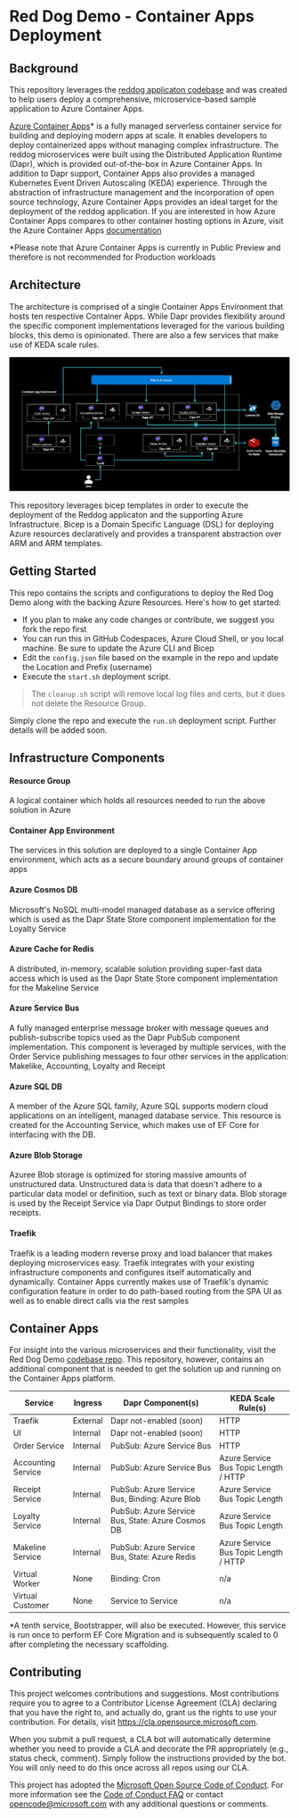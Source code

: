 # Red Dog Demo - Container Apps Deployment

## Background

This repository leverages the [reddog applicaton codebase](https://github.com/Azure/reddog-code) and was created to help users deploy a comprehensive, microservice-based sample application to Azure Container Apps. 

[Azure Container Apps](https://azure.microsoft.com/en-us/services/container-apps/)* is a fully managed serverless container service for building and deploying modern apps at scale. It enables developers to deploy containerized apps without managing complex infrastructure. The reddog microservices were built using the Distributed Application Runtime (Dapr), which is provided out-of-the-box in Azure Container Apps. In addition to Dapr support, Container Apps also provides a managed Kubernetes Event Driven Autoscaling (KEDA) experience. Through the abstraction of infrastructure management and the incorporation of open source technology, Azure Container Apps provides an ideal target for the deployment of the reddog application. If you are interested in how Azure Container Apps compares to other container hosting options in Azure, visit the Azure Container Apps [documentation](https://docs.microsoft.com/en-us/azure/container-apps/compare-options)

*Please note that Azure Container Apps is currently in Public Preview and therefore is not recommended for Production workloads

## Architecture

The architecture is comprised of a single Container Apps Environment that hosts ten respective Container Apps. While Dapr provides flexibility around the specific component implementations leveraged for the various building blocks, this demo is opinionated. There are also a few services that make use of KEDA scale rules. 

![Architecture diagram](assets/reddog_containerapps.png)

This repository leverages bicep templates in order to execute the deployment of the Reddog applicaton and the supporting Azure Infrastructure. Bicep is a Domain Specific Language (DSL) for deploying Azure resources declaratively and provides a transparent abstraction over ARM and ARM templates.  

## Getting Started

This repo contains the scripts and configurations to deploy the Red Dog Demo along with the backing Azure Resources. Here's how to get started:

* If you plan to make any code changes or contribute, we suggest you fork the repo first
* You can run this in GitHub Codespaces, Azure Cloud Shell, or you local machine. Be sure to update the Azure CLI and Bicep
* Edit the `config.json` file based on the example in the repo and update the Location and Prefix (username)
* Execute the `start.sh` deployment script.

> The `cleanup.sh` script will remove local log files and certs, but it does not delete the Resource Group.



Simply clone the repo and execute the `run.sh` deployment script. Further details will be added soon.

## Infrastructure Components

#### Resource Group
A logical container which holds all resources needed to run the above solution in Azure

#### Container App Environment 
The services in this solution are deployed to a single Container App environment, which acts as a secure boundary around groups of container apps

#### Azure Cosmos DB 
Microsoft's NoSQL multi-model managed database as a service offering which is used as the Dapr State Store component implementation for the Loyalty Service

#### Azure Cache for Redis 
A distributed, in-memory, scalable solution providing super-fast data access which is used as the Dapr State Store component implementation for the Makeline Service

#### Azure Service Bus 
A fully managed enterprise message broker with message queues and publish-subscribe topics used as the Dapr PubSub component implementation. This component is leveraged by multiple services, with the Order Service publishing messages to four other services in the application: Makelike, Accounting, Loyalty and Receipt

#### Azure SQL DB 
A member of the Azure SQL family, Azure SQL supports modern cloud applications on an intelligent, managed database service. This resource is created for the Accounting Service, which makes use of EF Core for interfacing with the DB. 

#### Azure Blob Storage 
Azuree Blob storage is optimized for storing massive amounts of unstructured data. Unstructured data is data that doesn't adhere to a particular data model or definition, such as text or binary data. Blob storage is used by the Receipt Service via Dapr Output Bindings to store order receipts.

#### Traefik 
Traefik is a leading modern reverse proxy and load balancer that makes deploying microservices easy. Traefik integrates with your existing infrastructure components and configures itself automatically and dynamically. Container Apps currently makes use of Traefik's dynamic configuration feature in order to do path-based routing from the SPA UI as well as to enable direct calls via the rest samples

## Container Apps 

For insight into the various microservices and their functionality, visit the Red Dog Demo [codebase repo](https://github.com/Azure/reddog-code). This repository, however, contains an additional component that is needed to get the solution up and running on the Container Apps platform. 

| Service          | Ingress |  Dapr Component(s) | KEDA Scale Rule(s) |
|------------------|---------|--------------------|--------------------|
| Traefik | External | Dapr not-enabled (soon) | HTTP |
| UI | Internal | Dapr not-enabled (soon) | HTTP |
| Order Service | Internal | PubSub: Azure Service Bus | HTTP |
| Accounting Service | Internal | PubSub: Azure Service Bus | Azure Service Bus Topic Length / HTTP |
| Receipt Service | Internal | PubSub: Azure Service Bus, Binding: Azure Blob | Azure Service Bus Topic Length |
| Loyalty Service | Internal | PubSub: Azure Service Bus, State: Azure Cosmos DB | Azure Service Bus Topic Length |
| Makeline Service | Internal | PubSub: Azure Service Bus, State: Azure Redis | Azure Service Bus Topic Length / HTTP |
| Virtual Worker | None | Binding: Cron | n/a |
| Virtual Customer | None | Service to Service | n/a |

*A tenth service, Bootstrapper, will also be executed. However, this service is run once to perform EF Core Migration and is subsequently scaled to 0 after completing the necessary scaffolding.

## Contributing

This project welcomes contributions and suggestions.  Most contributions require you to agree to a
Contributor License Agreement (CLA) declaring that you have the right to, and actually do, grant us
the rights to use your contribution. For details, visit https://cla.opensource.microsoft.com.

When you submit a pull request, a CLA bot will automatically determine whether you need to provide
a CLA and decorate the PR appropriately (e.g., status check, comment). Simply follow the instructions
provided by the bot. You will only need to do this once across all repos using our CLA.

This project has adopted the [Microsoft Open Source Code of Conduct](https://opensource.microsoft.com/codeofconduct/).
For more information see the [Code of Conduct FAQ](https://opensource.microsoft.com/codeofconduct/faq/) or
contact [opencode@microsoft.com](mailto:opencode@microsoft.com) with any additional questions or comments.
